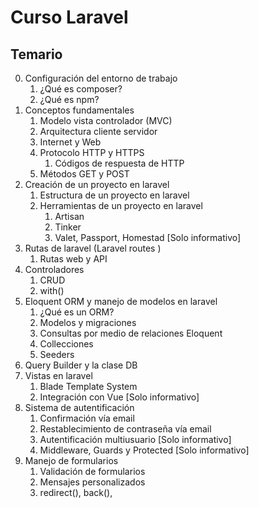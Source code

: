 # Curso Laravel

## Temario 

0. Configuración del entorno de trabajo
   1. ¿Qué es composer?
   2. ¿Qué es npm?
1. Conceptos fundamentales
   1. Modelo vista controlador (MVC)
   2. Arquitectura cliente servidor
   3. Internet y Web
   4. Protocolo HTTP y HTTPS
      1. Códigos de respuesta de HTTP
   5. Métodos GET y POST
2. Creación de un proyecto en laravel
   1. Estructura de un proyecto en laravel
   2. Herramientas de un proyecto en laravel
      1. Artisan
      2. Tinker
      4. Valet, Passport, Homestad [Solo informativo]
3. Rutas de laravel (Laravel routes )
   1. Rutas web y API
4. Controladores 
   1. CRUD
   2. with()
5. Eloquent ORM y manejo de modelos en laravel
   1. ¿Qué es un ORM?
   2. Modelos y migraciones
   3. Consultas por medio de relaciones Eloquent
   4. Collecciones
   5. Seeders
7. Query Builder y la clase DB
8. Vistas en laravel
   1. Blade Template System
   2. Integración con Vue [Solo informativo]
9. Sistema de autentificación
   1. Confirmación vía email
   2. Restablecimiento de contraseña vía email
   3. Autentificación multiusuario [Solo informativo]
   4. Middleware, Guards y Protected [Solo informativo]
10. Manejo de formularios
      1. Validación de formularios
      2. Mensajes personalizados
      3. redirect(), back(),

<!--Uso del  *storage*-->